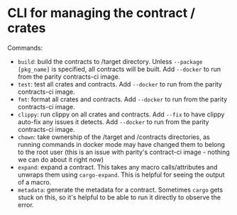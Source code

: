 # CLI for managing the contract / crates

Commands:
- `build`: build the contracts to /target directory. Unless `--package [pkg_name]` is specified, all contracts will be built. Add `--docker` to run from the parity contracts-ci image.
- `test`: test all crates and contracts. Add `--docker` to run from the parity contracts-ci image.
- `fmt`: format all crates and contracts. Add `--docker` to run from the parity contracts-ci image.
- `clippy`: run clippy on all crates and contracts. Add `--fix` to have clippy auto-fix any issues it detects. Add `--docker` to run from the parity contracts-ci image.
- `chown`: take ownership of the /target and /contracts directories, as running commands in docker mode may have changed them to belong to the root user (this is an issue with parity's contract-ci image - nothing we can do about it right now)
- `expand`: expand a contract. This takes any macro calls/attributes and unwraps them using `cargo-expand`. This is helpful for seeing the output of a macro.
- `metadata`: generate the metadata for a contract. Sometimes `cargo` gets stuck on this, so it's helpful to be able to run it directly to observe the error.
